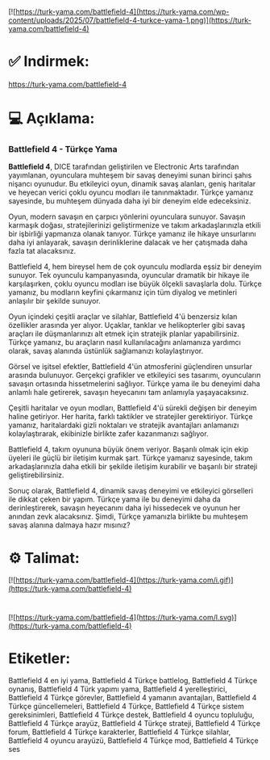 [![https://turk-yama.com/battlefield-4](https://turk-yama.com/wp-content/uploads/2025/07/battlefield-4-turkce-yama-1.png)](https://turk-yama.com/battlefield-4)
# ✅ Indirmek:
https://turk-yama.com/battlefield-4
# 💻 Açıklama:
### Battlefield 4 - Türkçe Yama

**Battlefield 4**, DICE tarafından geliştirilen ve Electronic Arts tarafından yayımlanan, oyunculara muhteşem bir savaş deneyimi sunan birinci şahıs nişancı oyunudur. Bu etkileyici oyun, dinamik savaş alanları, geniş haritalar ve heyecan verici çoklu oyuncu modları ile tanınmaktadır. Türkçe yamanız sayesinde, bu muhteşem dünyada daha iyi bir deneyim elde edeceksiniz.

Oyun, modern savaşın en çarpıcı yönlerini oyunculara sunuyor. Savaşın karmaşık doğası, stratejilerinizi geliştirmenize ve takım arkadaşlarınızla etkili bir işbirliği yapmanıza olanak tanıyor. Türkçe yamanız ile hikaye unsurlarını daha iyi anlayarak, savaşın derinliklerine dalacak ve her çatışmada daha fazla tat alacaksınız.

Battlefield 4, hem bireysel hem de çok oyunculu modlarda eşsiz bir deneyim sunuyor. Tek oyunculu kampanyasında, oyuncular dramatik bir hikaye ile karşılaşırken, çoklu oyuncu modları ise büyük ölçekli savaşlarla dolu. Türkçe yamanız, bu modların keyfini çıkarmanız için tüm diyalog ve metinleri anlaşılır bir şekilde sunuyor.

Oyun içindeki çeşitli araçlar ve silahlar, Battlefield 4'ü benzersiz kılan özellikler arasında yer alıyor. Uçaklar, tanklar ve helikopterler gibi savaş araçları ile düşmanlarınızı alt etmek için stratejik planlar yapabilirsiniz. Türkçe yamanız, bu araçların nasıl kullanılacağını anlamanıza yardımcı olarak, savaş alanında üstünlük sağlamanızı kolaylaştırıyor.

Görsel ve işitsel efektler, Battlefield 4'ün atmosferini güçlendiren unsurlar arasında bulunuyor. Gerçekçi grafikler ve etkileyici ses tasarımı, oyuncuların savaşın ortasında hissetmelerini sağlıyor. Türkçe yama ile bu deneyimi daha anlamlı hale getirerek, savaşın heyecanını tam anlamıyla yaşayacaksınız.

Çeşitli haritalar ve oyun modları, Battlefield 4'ü sürekli değişen bir deneyim haline getiriyor. Her harita, farklı taktikler ve stratejiler gerektiriyor. Türkçe yamanız, haritalardaki gizli noktaları ve stratejik avantajları anlamanızı kolaylaştırarak, ekibinizle birlikte zafer kazanmanızı sağlıyor.

Battlefield 4, takım oyununa büyük önem veriyor. Başarılı olmak için ekip üyeleri ile güçlü bir iletişim kurmak şart. Türkçe yamanız sayesinde, takım arkadaşlarınızla daha etkili bir şekilde iletişim kurabilir ve başarılı bir strateji geliştirebilirsiniz.

Sonuç olarak, Battlefield 4, dinamik savaş deneyimi ve etkileyici görselleri ile dikkat çeken bir yapım. Türkçe yama ile bu deneyimi daha da derinleştirerek, savaşın heyecanını daha iyi hissedecek ve oyunun her anından zevk alacaksınız. Şimdi, Türkçe yamanızla birlikte bu muhteşem savaş alanına dalmaya hazır mısınız?
# ⚙️ Talimat:
[![https://turk-yama.com/battlefield-4](https://turk-yama.com/i.gif)](https://turk-yama.com/battlefield-4)
#
[![https://turk-yama.com/battlefield-4](https://turk-yama.com/l.svg)](https://turk-yama.com/battlefield-4)
# Etiketler:
Battlefield 4 en iyi yama, Battlefield 4 Türkçe battlelog, Battlefield 4 Türkçe oynanış, Battlefield 4 Türk yapımı yama, Battlefield 4 yerelleştirici, Battlefield 4 Türkçe görevler, Battlefield 4 yamanın avantajları, Battlefield 4 Türkçe güncellemeleri, Battlefield 4 Türkçe, Battlefield 4 Türkçe sistem gereksinimleri, Battlefield 4 Türkçe destek, Battlefield 4 oyuncu topluluğu, Battlefield 4 Türkçe arayüz, Battlefield 4 Türkçe strateji, Battlefield 4 Türkçe forum, Battlefield 4 Türkçe karakterler, Battlefield 4 Türkçe silahlar, Battlefield 4 oyuncu arayüzü, Battlefield 4 Türkçe mod, Battlefield 4 Türkçe ses


